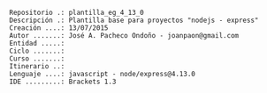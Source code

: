 	Repositorio .: plantilla_eg_4_13_0
	Descripción .: Plantilla base para proyectos "nodejs - express"
	Creación ....: 13/07/2015
	Autor .......: José A. Pacheco Ondoño - joanpaon@gmail.com 
	Entidad .....: 
	Ciclo .......: 
	Curso .......: 
	Itinerario ..: 
	Lenguaje ....: javascript - node/express@4.13.0
	IDE .........: Brackets 1.3
